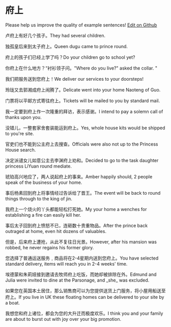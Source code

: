# 府上

Please help us improve the quality of example sentences! [Edit on Github](https://github.com/jiyushe/jiyu-example-sentence-source/blob/main/chinese/fushang.md)

<p><span class="chinese">卢府上有好几个孩子。</span><span class="english">They had several children.</span></p>

<p><span class="chinese">独孤皇后来到太子府上。</span><span class="english">Queen dugu came to prince round.</span></p>

<p><span class="chinese">府上的孩子们已经上学了吗？</span><span class="english">Do your children go to school yet?</span></p>

<p><span class="chinese">你府上在什么地方？“衬衫领子问。</span><span class="english">"Where do you live?" asked the collar. "</span></p>

<p><span class="chinese">我们把服务送到您府上！</span><span class="english">We deliver our services to your doorsteps!</span></p>

<p><span class="chinese">玲珑又去郭湘成府上闹腾了。</span><span class="english">Delicate went into your home Naoteng of Guo.</span></p>

<p><span class="chinese">门票将以平邮方式寄往府上。</span><span class="english">Tickets will be mailed to you by standard mail.</span></p>

<p><span class="chinese">我一定要到府上作一次隆重的拜访，表示感谢。</span><span class="english">I intend to pay a solemn call of thanks upon you.</span></p>

<p><span class="chinese">没错儿，一整套家舍套装能运到府上。</span><span class="english">Yes, whole house kits would be shipped to you're site.</span></p>

<p><span class="chinese">官吏们也不能到公主府上去搜查。</span><span class="english">Officials were also not up to the Princess House search.</span></p>

<p><span class="chinese">决定派谴女儿如意公主去李渊府上劝和。</span><span class="english">Decided to go to the task daughter princess LiYuan round mediate.</span></p>

<p><span class="chinese">琥珀高兴地应了，两人说起府上的事来。</span><span class="english">Amber happily should, 2 people speak of the business of your home.</span></p>

<p><span class="chinese">事后杨素回到府上将事情经过告诉给了晋王。</span><span class="english">The event will be back to round things through to the king of jin.</span></p>

<p><span class="chinese">我府上一个烧火的丫头都能轻松打死她。</span><span class="english">My your home a wenches for establishing a fire can easily kill her.</span></p>

<p><span class="chinese">事后太子回到府上愤怒不已，连砸数十贵重物品。</span><span class="english">After the prince back outraged at home, even hit dozens of valuables.</span></p>

<p><span class="chinese">但是，后来府上遭抢，从此不复往日光景。</span><span class="english">However, after his mansion was robbed, he never regains his former glory.</span></p>

<p><span class="chinese">您选择了普通运送服务﹐商品将在2-4星期内送到您府上。</span><span class="english">You have selected standard delivery, items will reach you in 2-4 weeks' time.</span></p>

<p><span class="chinese">埃德蒙和朱莉娅接到邀请去牧师府上吃饭，而她却被排除在外。</span><span class="english">Edmund and Julia were invited to dine at the Parsonage, and _she_ was excluded.</span></p>

<p><span class="chinese">如果您在英国本土居住，那么销售商可以为您提供送货上门服务，将小屋用船送至府上。</span><span class="english">If you live in UK these floating homes can be delivered to your site by a boat.</span></p>

<p><span class="chinese">我想您和府上诸位，都会为您的大升迁而极度欢乐。</span><span class="english">I think you and your family are about to burst out with joy over your big promotion.</span></p>

